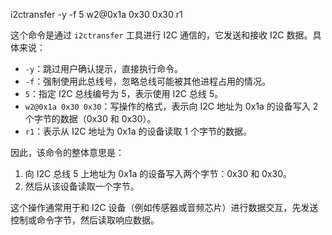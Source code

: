 i2ctransfer -y -f 5 w2@0x1a 0x30 0x30 r1

这个命令是通过 `i2ctransfer` 工具进行 I2C 通信的，它发送和接收 I2C 数据。具体来说：

- `-y`：跳过用户确认提示，直接执行命令。
- `-f`：强制使用此总线号，忽略总线可能被其他进程占用的情况。
- `5`：指定 I2C 总线编号为 5，表示使用 I2C 总线 5。
- `w2@0x1a 0x30 0x30`：写操作的格式，表示向 I2C 地址为 0x1a 的设备写入 2 个字节的数据（0x30 和 0x30）。
- `r1`：表示从 I2C 地址为 0x1a 的设备读取 1 个字节的数据。

因此，该命令的整体意思是：

1. 向 I2C 总线 5 上地址为 0x1a 的设备写入两个字节：0x30 和 0x30。
2. 然后从该设备读取一个字节。

这个操作通常用于和 I2C 设备（例如传感器或音频芯片）进行数据交互，先发送控制或命令字节，然后读取响应数据。